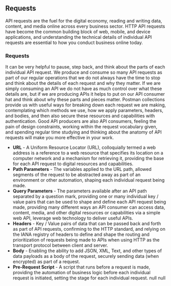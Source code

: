 ## Requests 
API requests are the fuel for the digital economy, reading and writing data, content, and media online across every business sector. HTTP API requests have become the common building block of web, mobile, and device applications, and understanding the technical details of individual API requests are essential to how you conduct business online today. 

### Requests 
It can be very helpful to pause, step back, and think about the parts of each individual API request. We produce and consume so many API requests as part of our regular operations that we do not always have the time to stop and think about the details of each request and why they matter. If we are simply consuming an API we do not have as much control over what these details are, but if we are producing APIs it helps to put on our API consumer hat and think about why these parts and pieces matter. Postman collections provide us with useful ways for breaking down each request we are making, contemplating which methods we use, how we apply parameters, headers, and bodies, and then also secure these resources and capabilities with authentication. Good API producers are also API consumers, feeling the pain of design constraints, working within the request vocabulary given, and spending regular time studying and thinking about the anatomy of API requests will make you more effective in your work.  

- **URL** - A Uniform Resource Locator (URL), colloquially termed a web address is a reference to a web resource that specifies its location on a computer network and a mechanism for retrieving it, providing the base for each API request to digital resources and capabilities. 
- **Path Parameters** - The variables applied to the URL path, allowed segments of the request to be abstracted away as part of an environment or other automation, shaping each individual request being made. 
- **Query Parameters** - The parameters available after an API path separated by a question mark, providing one or many individual key / value pairs that can be used to shape and define each API request being made, providing many different ways an API consumer can access data, content, media, and other digital resources or capabilities via a simple web API, leverage web technology to deliver useful APIs. 
- **Headers** - Key / Value pairs of data that can be passed back and forth as part of API requests, confirming to the HTTP standard, and relying on the IANA registry of headers to define and shape the routing and prioritization of requests being made to APIs when using HTTP as the transport protocol between client and server. 
- **Body** - Enabling the ability to add JSON, XML, Text, and other types of data payloads as a body of the request, securely sending data (when encrypted) as part of a request. 
- **Pre-Request Script** - A script that runs before a request is made, providing the automation of business logic before each individual request is initiated, setting the stage for each individual request. 
null 
null 
